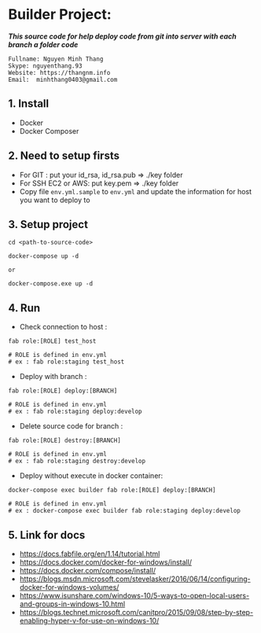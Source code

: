 # Builder Project:

***This source code for help deploy code from git into server with each branch a folder code***

```
Fullname: Nguyen Minh Thang
Skype: nguyenthang.93
Website: https://thangnm.info
Email:  minhthang0403@gmail.com
```

## 1. Install

* Docker
* Docker Composer

## 2. Need to setup firsts

- For GIT : put your id_rsa, id_rsa.pub => ./key folder
- For SSH EC2 or AWS: put key.pem => ./key folder
- Copy file `env.yml.sample` to `env.yml` and update the information for host you want to deploy to


## 3. Setup project

```
cd <path-to-source-code>

docker-compose up -d

or 

docker-compose.exe up -d
```

## 4. Run

- Check connection to host :

```
fab role:[ROLE] test_host

# ROLE is defined in env.yml
# ex : fab role:staging test_host
```

- Deploy with branch :

```
fab role:[ROLE] deploy:[BRANCH]

# ROLE is defined in env.yml
# ex : fab role:staging deploy:develop
```

- Delete source code for branch :

```
fab role:[ROLE] destroy:[BRANCH]

# ROLE is defined in env.yml
# ex : fab role:staging destroy:develop
```

- Deploy without execute in docker container:

```
docker-compose exec builder fab role:[ROLE] deploy:[BRANCH]

# ROLE is defined in env.yml
# ex : docker-compose exec builder fab role:staging deploy:develop
```

## 5. Link for docs

- https://docs.fabfile.org/en/1.14/tutorial.html
- https://docs.docker.com/docker-for-windows/install/
- https://docs.docker.com/compose/install/
- https://blogs.msdn.microsoft.com/stevelasker/2016/06/14/configuring-docker-for-windows-volumes/
- https://www.isunshare.com/windows-10/5-ways-to-open-local-users-and-groups-in-windows-10.html
- https://blogs.technet.microsoft.com/canitpro/2015/09/08/step-by-step-enabling-hyper-v-for-use-on-windows-10/
